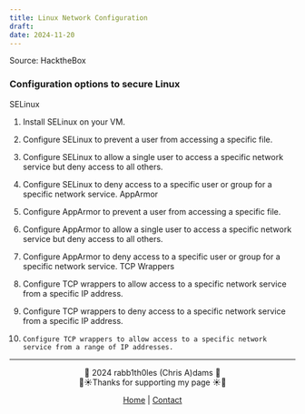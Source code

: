 ```yaml
---
title: Linux Network Configuration
draft: 
date: 2024-11-20
---
```



Source: HacktheBox

### Configuration options to secure Linux

SELinux
	
1. 	Install SELinux on your VM.
2. 	Configure SELinux to prevent a user from accessing a specific file.
3. 	Configure SELinux to allow a single user to access a specific network service but deny access to all others.
4. 	Configure SELinux to deny access to a specific user or group for a specific network service.
AppArmor
	
5. 	Configure AppArmor to prevent a user from accessing a specific file.
6. 	Configure AppArmor to allow a single user to access a specific network service but deny access to all others.
7. 	Configure AppArmor to deny access to a specific user or group for a specific network service.
TCP Wrappers
	
8. 	Configure TCP wrappers to allow access to a specific network service from a specific IP address.
9. 	Configure TCP wrappers to deny access to a specific network service from a specific IP address.
10. 	Configure TCP wrappers to allow access to a specific network service from a range of IP addresses.

---
<div style="text-align: center;">
	<div class="gradient-text">👾 2024 rabb1th0les (Chris A)dams 👾</div> 
	🌴☀Thanks for supporting my page ☀🌴
	<nav>
		<ul style="list-style: none; padding: 0;">
			<div style="text-align: center;">
				<li><a href="index.html">Home</a> | <a href="Contact.html">Contact</a></li>
			</div>
		</ul>
	</nav>	
</div>